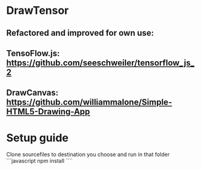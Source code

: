 # DrawTensor

## Refactored and improved for own use:

## TensoFlow.js: https://github.com/seeschweiler/tensorflow_js_2

## DrawCanvas: https://github.com/williammalone/Simple-HTML5-Drawing-App

# Setup guide
Clone sourcefiles to destination you choose and run in that folder ```javascript npm install ````
